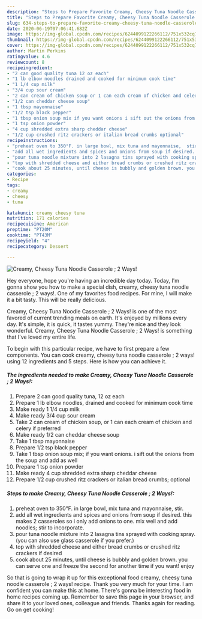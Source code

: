 ```yaml
---
description: "Steps to Prepare Favorite Creamy, Cheesy Tuna Noodle Casserole ; 2 Ways!"
title: "Steps to Prepare Favorite Creamy, Cheesy Tuna Noodle Casserole ; 2 Ways!"
slug: 634-steps-to-prepare-favorite-creamy-cheesy-tuna-noodle-casserole-2-ways
date: 2020-06-19T07:06:41.682Z
image: https://img-global.cpcdn.com/recipes/6244099122266112/751x532cq70/creamy-cheesy-tuna-noodle-casserole-2-ways-recipe-main-photo.jpg
thumbnail: https://img-global.cpcdn.com/recipes/6244099122266112/751x532cq70/creamy-cheesy-tuna-noodle-casserole-2-ways-recipe-main-photo.jpg
cover: https://img-global.cpcdn.com/recipes/6244099122266112/751x532cq70/creamy-cheesy-tuna-noodle-casserole-2-ways-recipe-main-photo.jpg
author: Martin Perkins
ratingvalue: 4.6
reviewcount: 8
recipeingredient:
- "2 can good quality tuna 12 oz each"
- "1 lb elbow noodles drained and cooked for minimum cook time"
- "1 1/4 cup milk"
- "3/4 cup sour cream"
- "2 can cream of chicken soup or 1 can each cream of chicken and celery if preferred"
- "1/2 can cheddar cheese soup"
- "1 tbsp mayonnaise"
- "1/2 tsp black pepper"
- "1 tbsp onion soup mix if you want onions i sift out the onions from the soup and add as well"
- "1 tsp onion powder"
- "4 cup shredded extra sharp cheddar cheese"
- "1/2 cup crushed ritz crackers or italian bread crumbs optional"
recipeinstructions:
- "preheat oven to 350°F. in large bowl, mix tuna and mayonnaise,  stir."
- "add all wet ingredients and spices and onions from soup if desired. this makes 2 casseroles so i only add onions to one. mix well and add noodles; stir to incorporate."
- "pour tuna noodle mixture into 2 lasagna tins sprayed with cooking spray. (you can also use glass casserole if you prefer.)"
- "top with shredded cheese and either bread crumbs or crushed ritz crackers if desired"
- "cook about 25 minutes, until cheese is bubbly and golden brown. you can serve one and freeze the second for another time if you want! enjoy"
categories:
- Recipe
tags:
- creamy
- cheesy
- tuna

katakunci: creamy cheesy tuna 
nutrition: 171 calories
recipecuisine: American
preptime: "PT20M"
cooktime: "PT43M"
recipeyield: "4"
recipecategory: Dessert

---
```



![Creamy, Cheesy Tuna Noodle Casserole ; 2 Ways!](https://img-global.cpcdn.com/recipes/6244099122266112/751x532cq70/creamy-cheesy-tuna-noodle-casserole-2-ways-recipe-main-photo.jpg)

Hey everyone, hope you're having an incredible day today. Today, I'm gonna show you how to make a special dish, creamy, cheesy tuna noodle casserole ; 2 ways!. One of my favorites food recipes. For mine, I will make it a bit tasty. This will be really delicious.

Creamy, Cheesy Tuna Noodle Casserole ; 2 Ways! is one of the most favored of current trending meals on earth. It's enjoyed by millions every day. It's simple, it is quick, it tastes yummy. They're nice and they look wonderful. Creamy, Cheesy Tuna Noodle Casserole ; 2 Ways! is something that I've loved my entire life.




To begin with this particular recipe, we have to first prepare a few components. You can cook creamy, cheesy tuna noodle casserole ; 2 ways! using 12 ingredients and 5 steps. Here is how you can achieve it.

<!--inarticleads1-->

##### The ingredients needed to make Creamy, Cheesy Tuna Noodle Casserole ; 2 Ways!:

1. Prepare 2 can good quality tuna, 12 oz each
1. Prepare 1 lb elbow noodles, drained and cooked for minimum cook time
1. Make ready 1 1/4 cup milk
1. Make ready 3/4 cup sour cream
1. Take 2 can cream of chicken soup, or 1 can each cream of chicken and celery if preferred
1. Make ready 1/2 can cheddar cheese soup
1. Take 1 tbsp mayonnaise
1. Prepare 1/2 tsp black pepper
1. Take 1 tbsp onion soup mix; if you want onions. i sift out the onions from the soup and add as well
1. Prepare 1 tsp onion powder
1. Make ready 4 cup shredded extra sharp cheddar cheese
1. Prepare 1/2 cup crushed ritz crackers or italian bread crumbs; optional




<!--inarticleads2-->

##### Steps to make Creamy, Cheesy Tuna Noodle Casserole ; 2 Ways!:

1. preheat oven to 350°F. in large bowl, mix tuna and mayonnaise,  stir.
1. add all wet ingredients and spices and onions from soup if desired. this makes 2 casseroles so i only add onions to one. mix well and add noodles; stir to incorporate.
1. pour tuna noodle mixture into 2 lasagna tins sprayed with cooking spray. (you can also use glass casserole if you prefer.)
1. top with shredded cheese and either bread crumbs or crushed ritz crackers if desired
1. cook about 25 minutes, until cheese is bubbly and golden brown. you can serve one and freeze the second for another time if you want! enjoy




So that is going to wrap it up for this exceptional food creamy, cheesy tuna noodle casserole ; 2 ways! recipe. Thank you very much for your time. I am confident you can make this at home. There's gonna be interesting food in home recipes coming up. Remember to save this page in your browser, and share it to your loved ones, colleague and friends. Thanks again for reading. Go on get cooking!
